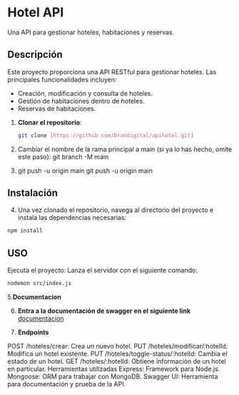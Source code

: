 # **Hotel API**

Una API para gestionar hoteles, habitaciones y reservas.

## **Descripción**

Este proyecto proporciona una API RESTful para gestionar hoteles. Las principales funcionalidades incluyen:
- Creación, modificación y consulta de hoteles.
- Gestión de habitaciones dentro de hoteles.
- Reservas de habitaciones.



1. **Clonar el repositorio**:
   ```bash
   git clone [https://github.com/Drandigital/apihotel.git]

2. Cambiar el nombre de la rama principal a main (si ya lo has hecho, omite este paso):
  git branch -M main

3. git push -u origin main
git push -u origin main

## **Instalación** 
4. Una vez clonado el repositorio, navega al directorio del proyecto e instala las dependencias necesarias: 
```bash
npm install
```
## **USO**
Ejecuta el proyecto:
Lanza el servidor con el siguiente comando:

```bash
nodemon src/index.js
```
5.**Documentacion**

6. **Entra a la documentación de swagger en el siguiente link** [documentacion](http://localhost:3000/api-docs/)

7. **Endpoints**

POST /hoteles/crear: Crea un nuevo hotel.
PUT /hoteles/modificar/:hotelId: Modifica un hotel existente.
PUT /hoteles/toggle-status/:hotelId: Cambia el estado de un hotel.
GET /hoteles/:hotelId: Obtiene información de un hotel en particular.
Herramientas utilizadas
Express: Framework para Node.js.
Mongoose: ORM para trabajar con MongoDB.
Swagger UI: Herramienta para documentación y prueba de la API.
 
